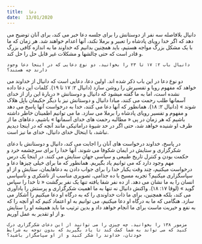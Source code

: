 ```yaml
---
title:  دعا
date:  13/01/2020
---
```


دانیال بلافاصله سه نفر از دوستانش را برای جلسه دعا خبر می کند، برای آنان توضیح می دهد که اگر خدا رویای پادشاه را تعبیر و برملا نکند، آنها اعدام خواهند شد. هر زمان که ما با یک مشکل بزرگ مواجه هستیم، باید همچنین بدانیم که خداوند ما به اندازه کافی بزرگ و قادر است که حتی چالشها و مشکلات غیر قابل حل را حل کند.

`دانیال باب ۲: ۱۷ تا ۲۳ را بخوانید. دو نوع دعایی که در اینجا دعا وجود دارند چه هستند؟`

دو نوع دعا در این باب ذکر شده اند. اولین دعا، دعایی است که دانیال از خداوند می خواهد که مفهوم رویا و تفسیرش را روشن سازد (دانیال ۲: ۱۷ تا ۱۹). کلمات این دعا داده نشده است، اما به ما گفته میشود که دانیال و دوستانش « دربارۀ این راز از خدای آسمانها طلب رحمت می کنند، مبادا دانیال و دوستانش نیز با دیگر حکیمان بابِل هلاک شوند » (دانیال ۲: ۱۸). همانطور که آنها دعا می کنند، خدا به درخواست آنها پاسخ می دهد و مفهوم و تفسیر رویای پادشاه را برملا می سازد. ما می توانیم اطمینان خاطر داشته باشیم که هر زمان در پی « مطالبه رحمت های خدای آسمانها » باشیم، دعاهای ما از طرف او شنیده خواهد شد، حتی اگر در حد شیوهٔ دراماتیکی مانند آنچه که در اینجا دیدیم نباشد، با اینحال خدای دانیال، خدای ما نیز است.

در پاسخ، خداوند درخواست های آنان را اجابت می کند، دانیال و دوستانش با دعای شکرگزاری و ستایش در ایمان شکوفا می شوند. آنها خدا را برای سرچشمه خرد و حکمت بودن و کنترل تاریخ طبیعی و سیاسی جهان ستایش می کنند. در اینجا یک درس مهم وجود دارد که می توانیم یاد بگیریم. همانطور که ما برای خیلی چیزها دعا و درخواست میکنیم، چند وقت یکبار خدا را برای جواب دادن به دعاهایمان، ستایش و از او سپاسگزاری میکنیم؟ تجربه مسیح با ده جذامی، تصویری مناسب از ناشکری و ناسپاسی انسان را به ما نشان می دهد. از ده نفر شفا یافته تنها یک نفر برگشت « تا خدا را سپاس گوید » (لوقا ۱۷: ۱۸). واکنش دانیال نه تنها به ما اهمیت شکرگزاری و پرستش را یادآوری می کند، بلکه همچنین، برای ما ذات خداوندی را که به درگاه او دعا میکنیم را آشکار می سازد. هنگامی که ما به درگاه او دعا میکنیم، می توانیم به او اعتماد کنیم که او آنچه را که به نفع و خیریت ماست برای ما انجام خواهد داد و بدین ترتیب ما باید همیشه او را ستایش و از او تقدیر به عمل آوریم.

`مزمور ۱۳۸ را بخوانید. چه چیزی را می توانید از این دعای شکرگزاری درک کنید که می تواند به شما کمک کند تا یاد بگیرید که بدون توجه به شرایط خودتان، خداوند را شکر کنید و از او سپاسگزار باشید؟`